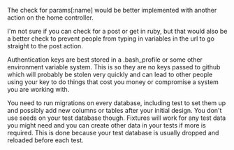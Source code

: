 The check for params[:name] would be better implemented with another action on the home controller.

I'm not sure if you can check for a post or get in ruby, but that would also be a better check to prevent people
from typing in variables in the url to go straight to the post action.

Authentication keys are best stored in a .bash_profile or some other environment variable system.  This is so
they are no keys passed to github which will probably be stolen very quickly and can lead to other people
using your key to do things that cost you money or compromise a system you are working with.

You need to run migrations on every database, including test to set them up and possibly add new columns
or tables after your initial design.  You don't use seeds on your test database though.  Fixtures will work for any test data you might need and you can create other data in your tests if more is required.  This is done
because your test database is usually dropped and reloaded before each test.

